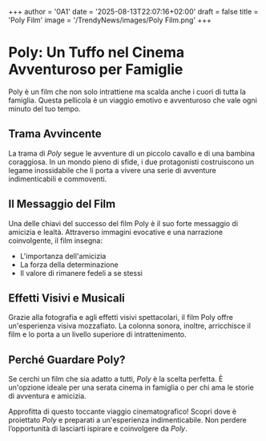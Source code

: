 +++
author = '0A1'
date = '2025-08-13T22:07:16+02:00'
draft = false
title = 'Poly Film'
image = '/TrendyNews/images/Poly Film.png'
+++

# Poly: Un Tuffo nel Cinema Avventuroso per Famiglie

Poly è un film che non solo intrattiene ma scalda anche i cuori di tutta la famiglia. Questa pellicola è un viaggio emotivo e avventuroso che vale ogni minuto del tuo tempo.

## Trama Avvincente

La trama di *Poly* segue le avventure di un piccolo cavallo e di una bambina coraggiosa. In un mondo pieno di sfide, i due protagonisti costruiscono un legame inossidabile che li porta a vivere una serie di avventure indimenticabili e commoventi.

## Il Messaggio del Film

Una delle chiavi del successo del film Poly è il suo forte messaggio di amicizia e lealtà. Attraverso immagini evocative e una narrazione coinvolgente, il film insegna:

- L'importanza dell'amicizia
- La forza della determinazione
- Il valore di rimanere fedeli a se stessi

## Effetti Visivi e Musicali

Grazie alla fotografia e agli effetti visivi spettacolari, il film Poly offre un'esperienza visiva mozzafiato. La colonna sonora, inoltre, arricchisce il film e lo porta a un livello superiore di intrattenimento.

## Perché Guardare Poly?

Se cerchi un film che sia adatto a tutti, *Poly* è la scelta perfetta. È un'opzione ideale per una serata cinema in famiglia o per chi ama le storie di avventura e amicizia.

Approfitta di questo toccante viaggio cinematografico! Scopri dove è proiettato *Poly* e preparati a un'esperienza indimenticabile. Non perdere l’opportunità di lasciarti ispirare e coinvolgere da *Poly*.